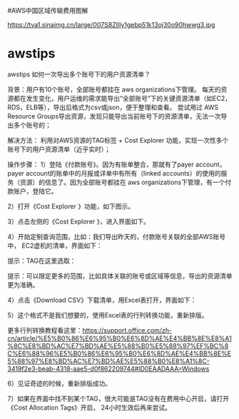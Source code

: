 #AWS中国区域传输费用图解

https://tva1.sinaimg.cn/large/007S8ZIlly1gebp51k13oj30o90hwwg3.jpg

# awstips
awstips
如何一次导出多个账号下的用户资源清单？
 
背景：用户有10个账号，全部账号都挂在 aws organizations下管理。
每天的资源都在发生变化，用户运维的需求能导出“全部账号”下的关键资源清单（如EC2，RDS，ELB等），导出后格式为csv或json，便于整理和查看。
尝试用过 AWS Resource Groups导出资源，发现只能导出当前账号下的资源清单，无法一次导出多个账号的；
 
解决方法： 利用对AWS资源的TAG标签 + Cost Explorer 功能，实现一次性多个账号下的用户资源清单（近乎实时）；
 
操作步骤：
1）登陆《付款账号》。因为有账单整合，那就有了payer account，payer account的账单中的月报或详单中有所有（linked accounts）的使用的服务（资源）的信息了。因为全部账号都挂在 aws organizations下管理，有一个付款账户，登陆它。
 
2）打开《Cost Explorer 》功能，如下图示。
 
 
 
3）点击左侧的《Cost Explorer 》，进入界面如下。
 
 
4）开始定制查询范围，比如：我们导出昨天的，付款账号关联的全部AWS账号中， EC2虚机的清单，界面如下：
 
提示：TAG在这里选取：
 
提示：可以限定更多的范围，比如具体关联的账号或区域等信息，导出的资源清单更为准确。
 
 
4）点击《Download CSV》下载清单，用Excel表打开，界面如下：
 
 
5）这个格式不是我们想要的，使用Excel表的行列转换功能，重新排版。
 
 
 
 
更多行列转换教程看这里：https://support.office.com/zh-cn/article/%E5%B0%86%E6%95%B0%E6%8D%AE%E4%BB%8E%E8%A1%8C%E8%BD%AC%E7%BD%AE%E5%88%B0%E5%88%97%EF%BC%8C%E6%88%96%E5%B0%86%E6%95%B0%E6%8D%AE%E4%BB%8E%E5%88%97%E8%BD%AC%E7%BD%AE%E5%88%B0%E8%A1%8C-3419f2e3-beab-4318-aae5-d0f862209744#ID0EAADAAA=Windows
 
6）见证奇迹的时候，重新排版成功。
 


7）如果在界面中找不到某个TAG，很大可能是TAG没有在费用中心开启，请打开《Cost Allocation Tags》开启， 24小时生效后再来尝试。
 
